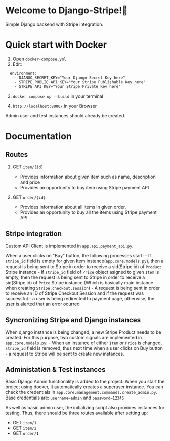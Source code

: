 # Welcome to Django-Stripe!👋

Simple Django backend with Stripe integration.

# Quick start with Docker

1) Open `docker-compose.yml`
2) Edit:
  ```
    environment:
      - DJANGO_SECRET_KEY="Your Django Secret Key here" 
      - STRIPE_PUBLIC_API_KEY="Your Stripe Publishable Key here"
      - STRIPE_API_KEY="Your Stripe Private Key here"
  ```
   
3) `docker compose up --build` in your terminal

4) `http://localhost:8000/` in your Browser

Admin user and test instances should already be created. 


# Documentation

## Routes 

1) GET `item/{id}` 
    - Provides information about given item such as name, description and price
    - Provides an opportunity to buy item using Stripe payment API

2) GET `order/{id}`
    - Provides information about all items in given order.
    - Provides an opportunity to buy all the items using Stripe payment API

## Stripe integration 

Custom API Client is implemented in `app.api.payment_api.py`.

When a user clicks on "Buy" button, the following processes start:
    - If `stripe_id` field is empty for given Item instance(`app.core.models.py`), then a request is being sent to Stripe in order to receive a sid(Stripe id) of `Product` Stripe instance 
    - If `stripe_id` field of `Price` object asigned to given `Item` is empty, then the request is being sent to Stripe in order to receive a sid(Stripe id) of `Price` Stripe instance (Which is basically main instance when creating `Stripe.checkout.session`)
    - A request is being sent in order to receive an ID of Stripe Checkout Session and if the request was successful - a user is being redirected to payment page, otherwise, the user is alerted that an error ocurred 

## Syncronizing Stripe and Django instances 

When django instance is being changed, a new Stripe Product needs to be created. For this purpose, two custom signals are implemented in `app.core.models.py`:
    - When an instance of either `Item` or `Price` is changed, `stripe_id` field is removed, thus next time when a user clicks on Buy button - a request to Stripe will be sent to create new instances.


## Administation & Test instances 

Basic Django Admin functionality is added to the project. When you start the project using docker, it automatically creates a superuser instance. You can check the credentials in `app.core.management.commands.create_admin.py`. Base credentials are: `username=admin` and `password=12345`

As well as basic admin user, the initializing script also provides instances for testing. Thus, there should be three routes avaliable after setting up:
  - GET `item/1`
  - GET `item/2`
  - GET `order/1`






